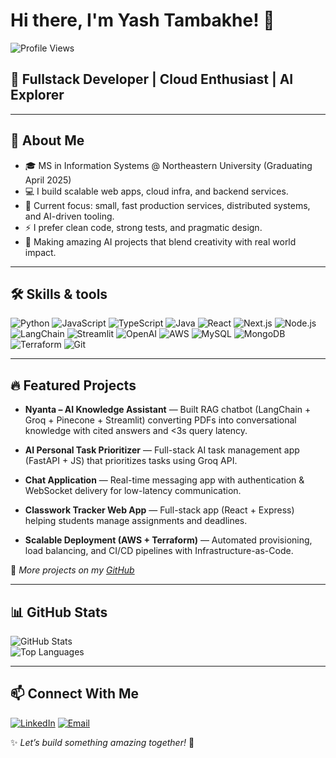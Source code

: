 # Hi there, I'm Yash Tambakhe! 👋  

![Profile Views](https://komarev.com/ghpvc/?username=yasshh17&color=blue)

## 🚀 **Fullstack Developer | Cloud Enthusiast | AI Explorer**

---

## 🌟 About Me  
- 🎓 MS in Information Systems @ Northeastern University (Graduating April 2025)  
- 💻 I build scalable web apps, cloud infra, and backend services.  
- 🔭 Current focus: small, fast production services, distributed systems, and AI-driven tooling.
- ⚡ I prefer clean code, strong tests, and pragmatic design. 
- 🤖 Making amazing AI projects that blend creativity with real world impact.

---

## 🛠️ Skills & tools

![Python](https://img.shields.io/badge/Python-3776AB?style=for-the-badge&logo=python&logoColor=white)
![JavaScript](https://img.shields.io/badge/JavaScript-F7DF1E?style=for-the-badge&logo=javascript&logoColor=black)
![TypeScript](https://img.shields.io/badge/TypeScript-3178C6?style=for-the-badge&logo=typescript&logoColor=white)
![Java](https://img.shields.io/badge/Java-ED8B00?style=for-the-badge&logo=openjdk&logoColor=white)
![React](https://img.shields.io/badge/React-61DAFB?style=for-the-badge&logo=react&logoColor=black)
![Next.js](https://img.shields.io/badge/Next.js-000000?style=for-the-badge&logo=next.js&logoColor=white)
![Node.js](https://img.shields.io/badge/Node.js-339933?style=for-the-badge&logo=node.js&logoColor=white)
![LangChain](https://img.shields.io/badge/LangChain-1C3C3C?style=for-the-badge&logo=chainlink&logoColor=white)
![Streamlit](https://img.shields.io/badge/Streamlit-FF4B4B?style=for-the-badge&logo=streamlit&logoColor=white)
![OpenAI](https://img.shields.io/badge/OpenAI-412991?style=for-the-badge&logo=openai&logoColor=white)
![AWS](https://img.shields.io/badge/AWS-232F3E?style=for-the-badge&logo=amazonaws&logoColor=white)
![MySQL](https://img.shields.io/badge/MySQL-4479A1?style=for-the-badge&logo=mysql&logoColor=white)
![MongoDB](https://img.shields.io/badge/MongoDB-47A248?style=for-the-badge&logo=mongodb&logoColor=white)
![Terraform](https://img.shields.io/badge/Terraform-623CE4?style=for-the-badge&logo=terraform&logoColor=white)
![Git](https://img.shields.io/badge/Git-F05032?style=for-the-badge&logo=git&logoColor=white)

---

## 🔥 Featured Projects  

- **Nyanta – AI Knowledge Assistant** — Built RAG chatbot (LangChain + Groq + Pinecone + Streamlit) converting PDFs into conversational knowledge with cited answers and <3s query latency.

- **AI Personal Task Prioritizer** — Full-stack AI task management app (FastAPI + JS) that prioritizes tasks using Groq API.  

- **Chat Application** — Real-time messaging app with authentication & WebSocket delivery for low-latency communication.  

- **Classwork Tracker Web App** — Full-stack app (React + Express) helping students manage assignments and deadlines.  

- **Scalable Deployment (AWS + Terraform)** — Automated provisioning, load balancing, and CI/CD pipelines with Infrastructure-as-Code.  

📌 *More projects on my [GitHub](https://github.com/yasshh17?tab=repositories)*  

---

## 📊 GitHub Stats  

![GitHub Stats](https://github-readme-stats.vercel.app/api?username=yasshh17&show_icons=true&theme=tokyonight&hide_border=true)  
![Top Languages](https://github-readme-stats.vercel.app/api/top-langs/?username=yasshh17&layout=compact&theme=tokyonight&hide_border=true)  

---

## 📫 Connect With Me  

[![LinkedIn](https://img.shields.io/badge/LinkedIn-Yash_Tambakhe-blue?style=for-the-badge&logo=linkedin)](https://www.linkedin.com/in/yash-tambakhe/)
[![Email](https://img.shields.io/badge/Email-yashtambakhe@gmail.com-red?style=for-the-badge&logo=gmail&logoColor=white)](mailto:yashtambakhe@gmail.com) 

✨ *Let’s build something amazing together!* 🚀  
